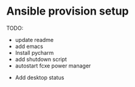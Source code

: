 Ansible provision setup
=======================

TODO:
+ update readme
+ add emacs
+ Install pycharm
+ add shutdown script
+ autostart fcxe power manager
- Add desktop status